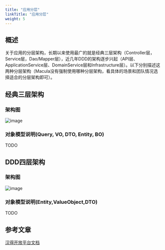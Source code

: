```yaml
---
title: "应用分层"
linkTitle: "应用分层"
weight: 5
---
```


## 概述

关于应用的分层架构，长期以来使用最广的就是经典三层架构（Controller层，Service层，Dao/Mapper层），近几年DDD的架构逐步兴起（API层、ApplicationService层、DomainService层和Infrastructure层）。以下分别描述这两种分层架构（Macula没有强制使用哪种分层架构，看具体的场景和团队情况选择适合的分层架构即可）。

## 经典三层架构

### 架构图

![image](../images/classic-3layer-structure.png)

### 对象模型说明(Query, VO, DTO, Entity, BO)

TODO

## DDD四层架构

### 架构图

![image](../images/ddd-structure.jpg)

### 对象模型说明(Entity,ValueObject,DTO)

TODO

## 参考文章
[汉得开放平台文档](https://open.hand-china.com/document-center/doc/product/10067/10239?doc_id=34373&doc_code=6200#%E4%B8%89%E5%B1%82%E6%9E%B6%E6%9E%84)
